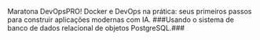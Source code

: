 Maratona DevOpsPRO! Docker e DevOps na prática: seus primeiros passos para construir aplicações modernas com IA.
###Usando o sistema de banco de dados relacional de objetos PostgreSQL.###
